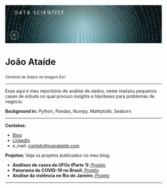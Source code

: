 
<p align="center">
  <img src="Prancheta 3-100.jpg" >
</p>

# João Ataíde
<sub>*Cientista de Dados na Imagem Esri*</sub>

---

Esse aqui é meu reporitório de análise de dados, neste realizou pequenos cases de estudo no qual procuro insights e hipóteses para problemas de negócio.

**Background in:** Python, Pandas, Numpy, Mathplolib, Seaborn.

---

**Contatos:**
* [Blog](https://www.joaoataide.com)
* [LinkedIn](https://www.linkedin.com/in/joaoataidee/)
* e_mail: contato@joaoataide.com


**Projetos:**
Veja os projetos publicados no meu blog:
* **Análises de casos de UFOs (Parte 1):**[ Projeto](https://www.joaoataide.com/post/an%C3%A1lises-de-casos-de-ufos-parte-1-1)
* **Panorama do COVID-19 no Brasil:**[ Projeto](https://www.joaoataide.com/post/panorama-do-covid-19-no-brasil)
* **Análise da violência no Rio de Janeiro:**[ Projeto](https://www.joaoataide.com/post/análise-da-violênca-no-rio-de-janeiro)
---
